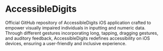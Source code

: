 # AccessibleDigits
Official GitHub repository of AccessibleDigits iOS application crafted to empower visually impaired individuals in inputting and numeric data. Through different gestures incorporating long, tapping, dragging gestures, and auditory feedback, AccessibleDigits redefines accessibility on iOS devices, ensuring a user-friendly and inclusive experience.
